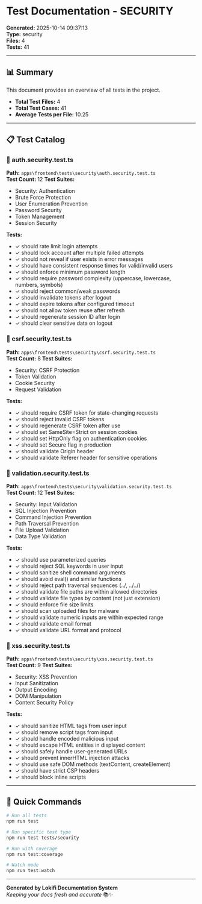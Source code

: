 # Test Documentation - SECURITY

**Generated:** 2025-10-14 09:37:13  
**Type:** security  
**Files:** 4  
**Tests:** 41

---

## 📊 Summary

This document provides an overview of all tests in the project.

- **Total Test Files:** 4
- **Total Test Cases:** 41
- **Average Tests per File:** 10.25

---

## 📋 Test Catalog

### 🧪 auth.security.test.ts

**Path:** `apps\frontend\tests\security\auth.security.test.ts`  
**Test Count:** 12
**Test Suites:**
- Security: Authentication
- Brute Force Protection
- User Enumeration Prevention
- Password Security
- Token Management
- Session Security

**Tests:**
- ✓ should rate limit login attempts
- ✓ should lock account after multiple failed attempts
- ✓ should not reveal if user exists in error messages
- ✓ should have consistent response times for valid/invalid users
- ✓ should enforce minimum password length
- ✓ should require password complexity (uppercase, lowercase, numbers, symbols)
- ✓ should reject common/weak passwords
- ✓ should invalidate tokens after logout
- ✓ should expire tokens after configured timeout
- ✓ should not allow token reuse after refresh
- ✓ should regenerate session ID after login
- ✓ should clear sensitive data on logout


### 🧪 csrf.security.test.ts

**Path:** `apps\frontend\tests\security\csrf.security.test.ts`  
**Test Count:** 8
**Test Suites:**
- Security: CSRF Protection
- Token Validation
- Cookie Security
- Request Validation

**Tests:**
- ✓ should require CSRF token for state-changing requests
- ✓ should reject invalid CSRF tokens
- ✓ should regenerate CSRF token after use
- ✓ should set SameSite=Strict on session cookies
- ✓ should set HttpOnly flag on authentication cookies
- ✓ should set Secure flag in production
- ✓ should validate Origin header
- ✓ should validate Referer header for sensitive operations


### 🧪 validation.security.test.ts

**Path:** `apps\frontend\tests\security\validation.security.test.ts`  
**Test Count:** 12
**Test Suites:**
- Security: Input Validation
- SQL Injection Prevention
- Command Injection Prevention
- Path Traversal Prevention
- File Upload Validation
- Data Type Validation

**Tests:**
- ✓ should use parameterized queries
- ✓ should reject SQL keywords in user input
- ✓ should sanitize shell command arguments
- ✓ should avoid eval() and similar functions
- ✓ should reject path traversal sequences (../, ../../)
- ✓ should validate file paths are within allowed directories
- ✓ should validate file types by content (not just extension)
- ✓ should enforce file size limits
- ✓ should scan uploaded files for malware
- ✓ should validate numeric inputs are within expected range
- ✓ should validate email format
- ✓ should validate URL format and protocol


### 🧪 xss.security.test.ts

**Path:** `apps\frontend\tests\security\xss.security.test.ts`  
**Test Count:** 9
**Test Suites:**
- Security: XSS Prevention
- Input Sanitization
- Output Encoding
- DOM Manipulation
- Content Security Policy

**Tests:**
- ✓ should sanitize HTML tags from user input
- ✓ should remove script tags from input
- ✓ should handle encoded malicious input
- ✓ should escape HTML entities in displayed content
- ✓ should safely handle user-generated URLs
- ✓ should prevent innerHTML injection attacks
- ✓ should use safe DOM methods (textContent, createElement)
- ✓ should have strict CSP headers
- ✓ should block inline scripts


---

## 🚀 Quick Commands

```bash
# Run all tests
npm run test

# Run specific test type
npm run test tests/security

# Run with coverage
npm run test:coverage

# Watch mode
npm run test:watch
```

---

**Generated by Lokifi Documentation System**  
*Keeping your docs fresh and accurate* 📚✨

